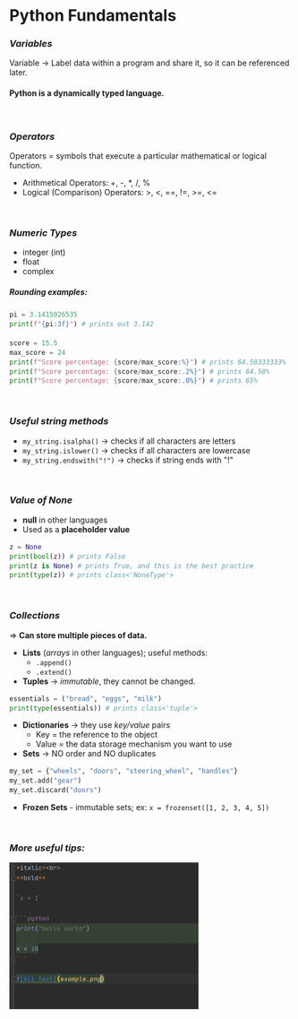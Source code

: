 # Python Fundamentals

### *Variables*
Variable -> Label data within a program and share it, so it can be referenced later.

#### Python is a dynamically typed language.

<br>

### *Operators*
Operators = symbols that execute a particular mathematical or logical function.

- Arithmetical Operators: +, -, *, /, %
- Logical (Comparison) Operators: >, <, ==, !=, >=, <=

<br>

### *Numeric Types*
- integer (int)
- float
- complex


##### Rounding examples:
```python
pi = 3.1415926535
print(f"{pi:3f}") # prints out 3.142

score = 15.5
max_score = 24
print(f"Score percentage: {score/max_score:%}") # prints 64.58333333%
print(f"Score percentage: {score/max_score:.2%}") # prints 64.58%
print(f"Score percentage: {score/max_score:.0%}") # prints 65%

``` 

<br>

### *Useful string methods*
- `my_string.isalpha()` -> checks if all characters are letters
- `my_string.islower()` -> checks if all characters are lowercase
- `my_string.endswith("!")` -> checks if string ends with "!"

<br>

### *Value of None*
- **null** in other languages
- Used as a **placeholder value**
```python
z = None
print(bool(z)) # prints False
print(z is None) # prints True, and this is the best practice
print(type(z)) # prints class<'NoneType'>
```

<br>

### *Collections*
=> **Can store multiple pieces of data.**
- **Lists** (*arrays* in other languages); useful methods:
  - `.append()`
  - `.extend()`
- **Tuples** -> *immutable*, they cannot be changed.
```python
essentials = ("bread", "eggs", "milk")
print(type(essentials)) # prints class<'tuple'>
```
- **Dictionaries** -> they use *key/value* pairs
  - Key = the reference to the object
  - Value = the data storage mechanism you want to use
- **Sets** -> NO order and NO duplicates
```python
my_set = {"wheels", "doors", "steering_wheel", "handles"}
my_set.add("gear")
my_set.discard("doors")
```
- **Frozen Sets** - immutable sets; ex:
`x = frozenset([1, 2, 3, 4, 5])`

<br>

### *More useful tips:*

![Alt Text](example.png)
